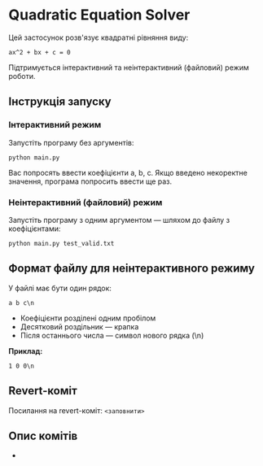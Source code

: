 # Quadratic Equation Solver

Цей застосунок розв'язує квадратні рівняння виду:

    ax^2 + bx + c = 0

Підтримується інтерактивний та неінтерактивний (файловий) режим роботи.

## Інструкція запуску

### Інтерактивний режим

Запустіть програму без аргументів:

    python main.py

Вас попросять ввести коефіцієнти a, b, c. Якщо введено некоректне значення, програма попросить ввести ще раз.

### Неінтерактивний (файловий) режим

Запустіть програму з одним аргументом — шляхом до файлу з коефіцієнтами:

    python main.py test_valid.txt

## Формат файлу для неінтерактивного режиму

У файлі має бути один рядок:

    a b c\n

- Коефіцієнти розділені одним пробілом
- Десятковий роздільник — крапка
- Після останнього числа — символ нового рядка (\n)

**Приклад:**

    1 0 0\n

## Revert-коміт

Посилання на revert-коміт: `<заповнити>`

## Опис комітів

- 